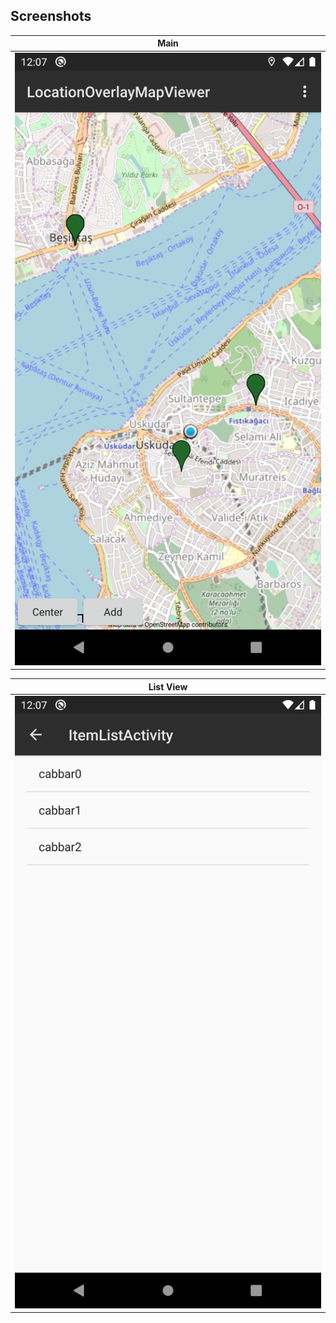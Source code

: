 ## Screenshots

| Main       |
| ------------- |
|<img src="docs/images/main.png" width="1000">|

| List View       |
| ------------- |
|![Desktop](docs/images/list.png)|
